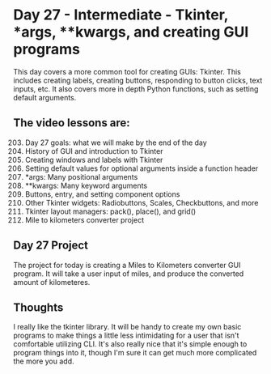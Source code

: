 # Day 27 - Intermediate - Tkinter, *args, **kwargs, and creating GUI programs
This day covers a more common tool for creating GUIs: Tkinter. This includes creating labels, creating buttons, responding to button clicks, text inputs, etc. It also covers more in depth Python functions, such as setting default arguments.  

## The video lessons are:
203. Day 27 goals: what we will make by the end of the day
204. History of GUI and introduction to Tkinter
205. Creating windows and labels with Tkinter
206. Setting default values for optional arguments inside a function header
207. *args: Many positional arguments
208. **kwargs: Many keyword arguments
209. Buttons, entry, and setting component options
210. Other Tkinter widgets: Radiobuttons, Scales, Checkbuttons, and more
211. Tkinter layout managers: pack(), place(), and grid()
212. Mile to kilometers converter project

## Day 27 Project
The project for today is creating a Miles to Kilometers converter GUI program. It will take a user input of miles, and produce the converted amount of kilometeres.  

## Thoughts
I really like the tkinter library. It will be handy to create my own basic programs to make things a little less intimidating for a user that isn't comfortable utilizing CLI. It's also really nice that it's simple enough to program things into it, though I'm sure it can get much more complicated the more you add. 